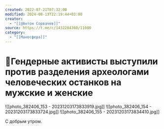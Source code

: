 ```yaml
---
created: 2022-07-21T07:32:00
modified: 2024-08-13T22:19:44+03:00
creator:
  - "[[@Антон Сорвачев]]"
source: https://t.me/c/1432284360/11080
category:
  - "[[Маносфера]]"
---
```


# 📰Гендерные активисты выступили против разделения археологами человеческих останков на мужские и женские

![[photo_382406_153 - 20231203173833919.jpg]]
![[photo_382406_154 - 20231203173833724.jpg]]
![[photo_382406_155 - 20231203173834410.jpg]]

С добрым утром.

